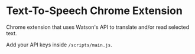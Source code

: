 # Text-To-Speech Chrome Extension

Chrome extension that uses Watson's API to translate and/or read selected text.

Add your API keys inside `/scripts/main.js`.
